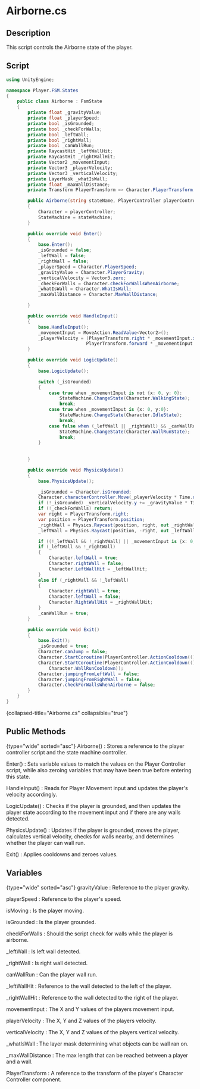 # Airborne.cs

## Description
This script controls the Airborne state of the player.

## Script
```C#
using UnityEngine;

namespace Player.FSM.States
{
    public class Airborne : FsmState
    {
        private float _gravityValue;
        private float _playerSpeed;
        private bool _isGrounded;
        private bool _checkForWalls;
        private bool _leftWall;
        private bool _rightWall;
        private bool _canWallRun;
        private RaycastHit _leftWallHit;
        private RaycastHit _rightWallHit;
        private Vector2 _movementInput;
        private Vector3 _playerVelocity;
        private Vector3 _verticalVelocity;
        private LayerMask _whatIsWall;
        private float _maxWallDistance;
        private Transform PlayerTransform => Character.PlayerTransform;

        public Airborne(string stateName, PlayerController playerController, FiniteStateMachine stateMachine) : base(stateMachine, playerController)
        {
            Character = playerController;
            StateMachine = stateMachine;
        }

        public override void Enter()
        {
            base.Enter();
            _isGrounded = false;
            _leftWall = false;
            _rightWall = false;
            _playerSpeed = Character.PlayerSpeed;
            _gravityValue = Character.PlayerGravity;
            _verticalVelocity = Vector3.zero;
            _checkForWalls = Character.checkForWallsWhenAirborne;
            _whatIsWall = Character.WhatIsWall;
            _maxWallDistance = Character.MaxWallDistance;

        }

        public override void HandleInput()
        {
            base.HandleInput();
            _movementInput = MoveAction.ReadValue<Vector2>();
            _playerVelocity = (PlayerTransform.right * _movementInput.x +
                              PlayerTransform.forward * _movementInput.y) * _playerSpeed;
        }

        public override void LogicUpdate()
        {
            base.LogicUpdate();

            switch (_isGrounded)
            {
                case true when _movementInput is not {x: 0, y: 0}:
                    StateMachine.ChangeState(Character.WalkingState);
                    break;
                case true when _movementInput is {x: 0, y:0}:
                    StateMachine.ChangeState(Character.IdleState);
                    break;
                case false when (_leftWall || _rightWall) && _canWallRun:
                    StateMachine.ChangeState(Character.WallRunState);
                    break;
            }
            
            
        }

        public override void PhysicsUpdate()
        {
            base.PhysicsUpdate();

            _isGrounded = Character.isGrounded;
            Character.characterController.Move(_playerVelocity * Time.deltaTime + _verticalVelocity * Time.deltaTime);
            if (!_isGrounded) _verticalVelocity.y += _gravityValue * Time.deltaTime;
            if (!_checkForWalls) return;
            var right = PlayerTransform.right;
            var position = PlayerTransform.position;
            _rightWall = Physics.Raycast(position, right, out _rightWallHit, _maxWallDistance, _whatIsWall);
            _leftWall = Physics.Raycast(position, -right, out _leftWallHit, _maxWallDistance, _whatIsWall);

            if ((!_leftWall && !_rightWall) || _movementInput is {x: 0, y: 0} || _isGrounded) return;
            if (_leftWall && !_rightWall)
            {
                Character.leftWall = true;
                Character.rightWall = false;
                Character.LeftWallHit = _leftWallHit;
            }
            else if (_rightWall && !_leftWall)
            {
                Character.rightWall = true;
                Character.leftWall = false;
                Character.RightWallHit = _rightWallHit;
            }
            _canWallRun = true;
        }

        public override void Exit()
        {
            base.Exit();
            _isGrounded = true;
            Character.canJump = false;
            Character.StartCoroutine(PlayerController.ActionCooldown(() => Character.canJump = true, Character.JumpCooldown));
            Character.StartCoroutine(PlayerController.ActionCooldown(() => { },
                Character.WallRunCooldown));
            Character.jumpingFromLeftWall = false;
            Character.jumpingFromRightWall = false;
            Character.checkForWallsWhenAirborne = false;
        }
    }
}

```
{collapsed-title="Airborne.cs" collapsible="true"}

## Public Methods
{type="wide" sorted="asc"}
Airborne()
: Stores a reference to the player controller script and the state machine controller.

Enter()
: Sets variable values to match the values on the Player Controller script, while also zeroing variables that may have been true before entering this state.

HandleInput()
: Reads for Player Movement input and updates the player's velocity accordingly.

LogicUpdate()
: Checks if the player is grounded, and then updates the player state according to the movement input and if there are any walls detected.

PhysicsUpdate()
: Updates if the player is grounded, moves the player, calculates vertical velocity, checks for walls nearby, and determines whether the player can wall run.

Exit()
: Applies cooldowns and zeroes values.

## Variables

{type="wide" sorted="asc"}
gravityValue
: Reference to the player gravity.

playerSpeed
: Reference to the player's speed.

isMoving
: Is the player moving.

isGrounded
: Is the player grounded.

checkForWalls
: Should the script check for walls while the player is airborne.

_leftWall
: Is left wall detected.

_rightWall
: Is right wall detected.

canWallRun
: Can the player wall run.

_leftWallHit
: Reference to the wall detected to the left of the player.

_rightWallHit
: Reference to the wall detected to the right of the player.

movementInput
: The X and Y values of the players movement input.

playerVelocity
: The X, Y and Z values of the players velocity.

verticalVelocity
: The X, Y and Z values of the players vertical velocity.

_whatIsWall
: The layer mask determining what objects can be wall ran on.

_maxWallDistance
: The max length that can be reached between a player and a wall.

PlayerTransform
: A reference to the transform of the player's Character Controller component.

